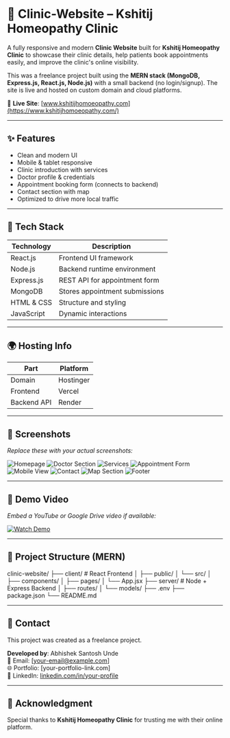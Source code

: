 # 🏥 Clinic-Website – Kshitij Homeopathy Clinic

A fully responsive and modern **Clinic Website** built for **Kshitij Homeopathy Clinic** to showcase their clinic details, help patients book appointments easily, and improve the clinic's online visibility.

This was a freelance project built using the **MERN stack (MongoDB, Express.js, React.js, Node.js)** with a small backend (no login/signup). The site is live and hosted on custom domain and cloud platforms.

🔗 **Live Site**: [www.kshitijhomoeopathy.com](https://www.kshitijhomoeopathy.com/)

---

## ✨ Features

- Clean and modern UI
- Mobile & tablet responsive
- Clinic introduction with services
- Doctor profile & credentials
- Appointment booking form (connects to backend)
- Contact section with map
- Optimized to drive more local traffic

---

## 🧰 Tech Stack

| Technology    | Description                     |
|---------------|---------------------------------|
| React.js      | Frontend UI framework           |
| Node.js       | Backend runtime environment     |
| Express.js    | REST API for appointment form   |
| MongoDB       | Stores appointment submissions  |
| HTML & CSS    | Structure and styling           |
| JavaScript    | Dynamic interactions            |

---

## 🌍 Hosting Info

| Part         | Platform        |
|--------------|-----------------|
| Domain       | Hostinger       |
| Frontend     | Vercel          |
| Backend API  | Render          |

---

## 📸 Screenshots

_Replace these with your actual screenshots:_

![Homepage](./screenshots/homepage.png)
![Doctor Section](./screenshots/doctor.png)
![Services](./screenshots/services.png)
![Appointment Form](./screenshots/appointment.png)
![Mobile View](./screenshots/mobile.png)
![Contact](./screenshots/contact.png)
![Map Section](./screenshots/map.png)
![Footer](./screenshots/footer.png)

---

## 🎥 Demo Video

_Embed a YouTube or Google Drive video if available:_

[![Watch Demo](https://img.youtube.com/vi/VIDEO_ID_HERE/0.jpg)](https://www.youtube.com/watch?v=VIDEO_ID_HERE)

---

## 📁 Project Structure (MERN)

clinic-website/
├── client/ # React Frontend
│ ├── public/
│ └── src/
│ ├── components/
│ ├── pages/
│ └── App.jsx
├── server/ # Node + Express Backend
│ ├── routes/
│ └── models/
├── .env
├── package.json
└── README.md


---

## 📩 Contact

This project was created as a freelance project.

**Developed by**: Abhishek Santosh Unde  
📧 Email: [your-email@example.com]  
🌐 Portfolio: [your-portfolio-link.com]  
💼 LinkedIn: [linkedin.com/in/your-profile](https://linkedin.com/in/your-profile)

---

## 🙏 Acknowledgment

Special thanks to **Kshitij Homeopathy Clinic** for trusting me with their online platform.
